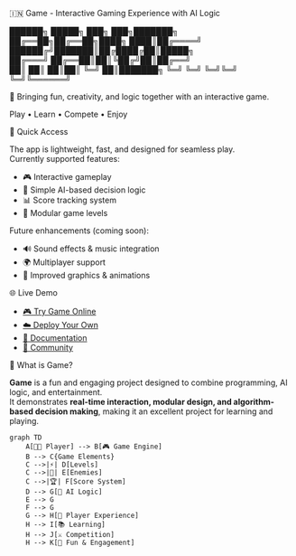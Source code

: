 🇮🇳 Game - Interactive Gaming Experience with AI Logic


██████╗  █████╗ ███╗   ███╗███████╗
██╔══██╗██╔══██╗████╗ ████║██╔════╝
██████╔╝███████║██╔████╔██║█████╗  
██╔═══╝ ██╔══██║██║╚██╔╝██║██╔══╝  
██║     ██║  ██║██║ ╚═╝ ██║███████╗
╚═╝     ╚═╝  ╚═╝╚═╝     ╚═╝╚══════╝


🎯 Bringing fun, creativity, and logic together with an interactive game.

Play • Learn • Compete • Enjoy


🚀 Quick Access

The app is lightweight, fast, and designed for seamless play.  
Currently supported features:

- 🎮 Interactive gameplay  
- 👾 Simple AI-based decision logic  
- 📊 Score tracking system  
- 🧩 Modular game levels  

Future enhancements (coming soon):

- 🔊 Sound effects & music integration  
- 🌍 Multiplayer support  
- 🎨 Improved graphics & animations  


🌐 Live Demo

- [🎮 Try Game Online](#)  
- [☁️ Deploy Your Own](#)  
- [📖 Documentation](#)  
- [💬 Community](#)  


🎯 What is Game?

**Game** is a fun and engaging project designed to combine programming, AI logic, and entertainment.  
It demonstrates **real-time interaction, modular design, and algorithm-based decision making**, making it an excellent project for learning and playing.

```mermaid
graph TD
    A[🧑‍💻 Player] --> B[🎮 Game Engine]
    B --> C{Game Elements}
    C -->|⚡| D[Levels]
    C -->|👾| E[Enemies]
    C -->|🏆| F[Score System]
    D --> G[🧠 AI Logic]
    E --> G
    F --> G
    G --> H[🎯 Player Experience]
    H --> I[📚 Learning]
    H --> J[⚔️ Competition]
    H --> K[🎉 Fun & Engagement]
